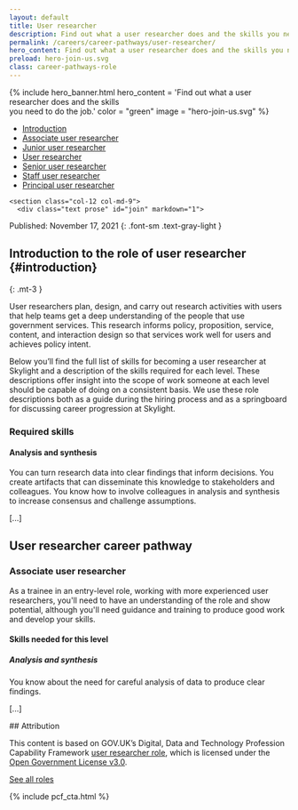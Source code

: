 ```yaml
---
layout: default
title: User researcher
description: Find out what a user researcher does and the skills you need to do the job.
permalink: /careers/career-pathways/user-researcher/
hero_content: Find out what a user researcher does and the skills you need to do the job.
preload: hero-join-us.svg
class: career-pathways-role
---
```


{% include hero_banner.html
  hero_content = 'Find out what a user researcher does and the skills <br class="linebreak">you need to do the job.'
  color = "green"
  image = "hero-join-us.svg"
%}

<div class="grid-container">
  <div class="row">
    <div class="sidenav col-12 col-md-3 d-none d-md-block">
      <div class="is-sticky">
        <nav class="subnav-col px-0" id="sidenav">
          <ul>
            <li class="current">
              <a class="nav-link" href="#introduction" aria-current="location">Introduction</a>
            </li>
            <li><a class="nav-link" href="#associate-user-researcher">Associate user researcher</a></li>
            <li><a class="nav-link" href="#junior-user-researcher">Junior user researcher</a></li>
            <li><a class="nav-link" href="#user-researcher">User researcher</a></li>
            <li><a class="nav-link" href="#senior-user-researcher">Senior user researcher</a></li>
            <li><a class="nav-link" href="#staff-user-researcher">Staff user researcher</a></li>
            <li><a class="nav-link" href="#principal-user-researcher">Principal user researcher</a></li>
          </ul>
        </nav>
      </div>
    </div>

    <section class="col-12 col-md-9">
      <div class="text prose" id="join" markdown="1">
Published: November 17, 2021
{: .font-sm .text-gray-light }

## Introduction to the role of user researcher {#introduction}
{: .mt-3 }

User researchers plan, design, and carry out research activities with users that help teams get a deep understanding of the people that use government services. This research informs policy, proposition, service, content, and interaction design so that services work well for users and achieves policy intent.

Below you’ll find the full list of skills for becoming a user researcher at Skylight and a description of the skills required for each level. These descriptions offer insight into the scope of work someone at each level should be capable of doing on a consistent basis. We use these role descriptions both as a guide during the hiring process and as a springboard for discussing career progression at Skylight.

### Required skills

#### Analysis and synthesis
You can turn research data into clear findings that inform decisions. You create artifacts that can disseminate this knowledge to stakeholders and colleagues. You know how to involve colleagues in analysis and synthesis to increase consensus and challenge assumptions.

[...]

## User researcher career pathway

### Associate user researcher
As a trainee in an entry-level role, working with more experienced user researchers, you'll need to have an understanding of the role and show potential, although you'll need guidance and training to produce good work and develop your skills.

#### Skills needed for this level

##### Analysis and synthesis
You know about the need for careful analysis of data to produce clear findings.

[...]

<div class="callout--note" markdown='1'>
## Attribution

This content is based on GOV.UK’s Digital, Data and Technology Profession Capability Framework [user researcher role](https://www.gov.uk/guidance/user-researcher), which is licensed under the [Open Government License v3.0](https://www.nationalarchives.gov.uk/doc/open-government-licence/version/3/).
</div>

<a class="post-footer__see-all" href="/careers/career-pathways/">
  <i class="fal fa-long-arrow-left mr-2" aria-hidden="true"></i>See all roles
</a>
</div>
    </section>
  </div>
</div>

{% include pcf_cta.html %}
